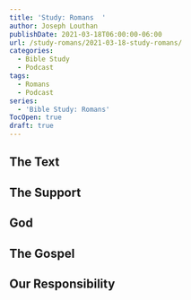 ```yaml
---
title: 'Study: Romans  '
author: Joseph Louthan
publishDate: 2021-03-18T06:00:00-06:00
url: /study-romans/2021-03-18-study-romans/
categories:
  - Bible Study
  - Podcast
tags:
  - Romans
  - Podcast
series:
  - 'Bible Study: Romans'
TocOpen: true
draft: true
---
```

## The Text



## The Support



## God



## The Gospel



## Our Responsibility



